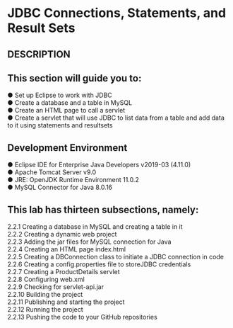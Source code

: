 # JDBC Connections, Statements, and Result Sets
## DESCRIPTION

## This section will guide you to:

●    Set up Eclipse to work with JDBC\
●    Create a database and a table in MySQL  \
●    Create an HTML page to call a servlet\
●    Create a servlet that will use JDBC to list data from a table and add data to it using statements and resultsets

 

## Development Environment

●    Eclipse IDE for Enterprise Java Developers v2019-03 (4.11.0)\
●    Apache Tomcat Server v9.0\
●    JRE: OpenJDK Runtime Environment 11.0.2\
●    MySQL Connector for Java 8.0.16

 

## This lab has thirteen subsections, namely:

2.2.1    Creating a database in MySQL and creating a table in it\
2.2.2    Creating a dynamic web project\
2.2.3    Adding the jar files for MySQL connection for Java\
2.2.4    Creating an HTML page index.html\
2.2.5    Creating a DBConnection class to initiate a JDBC connection in code\
2.2.6    Creating a config.properties file to storeJDBC credentials\
2.2.7    Creating a ProductDetails servlet\
2.2.8    Configuring web.xml\
2.2.9    Checking for servlet-api.jar\
2.2.10    Building the project\
2.2.11    Publishing and starting the project\
2.2.12    Running the project\
2.2.13    Pushing the code to your GitHub repositories
